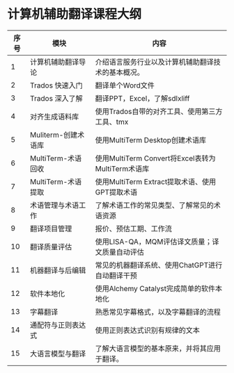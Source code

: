 # 计算机辅助翻译课程大纲

| 序号 | 模块                | 内容                                               |
| ---- | ------------------- | -------------------------------------------------- |
| 1    | 计算机辅助翻译导论  | 介绍语言服务行业以及计算机辅助翻译技术的基本概况。 |
| 2    | Trados 快速入门     | 翻译单个Word文件                                   |
| 3    | Trados 深入了解     | 翻译PPT，Excel，了解sdlxliff                       |
| 4    | 对齐生成语料库      | 使用Trados自带的对齐工具、使用第三方工具、tmx      |
| 5    | Muliterm-创建术语库 | 使用MultiTerm Desktop创建术语库                    |
| 6    | MultiTerm-术语回收  | 使用MultiTerm Convert将Excel表转为MultiTerm术语库  |
| 7    | MultiTerm-术语提取  | 使用MultiTerm Extract提取术语、使用GPT提取术语     |
| 8    | 术语管理与术语工作  | 了解术语工作的常见类型、了解常见的术语资源         |
| 9    | 翻译项目管理        | 报价、预估工期、工作流                             |
| 10   | 翻译质量评估        | 使用LISA-QA，MQM评估译文质量；译文质量自动评估     |
| 11   | 机器翻译与后编辑    | 常见的机器翻译系统、使用ChatGPT进行自动翻译干预    |
| 12   | 软件本地化          | 使用Alchemy Catalyst完成简单的软件本地化           |
| 13   | 字幕翻译            | 熟悉常见字幕格式，以及字幕翻译的流程               |
| 14   | 通配符与正则表达式  | 使用正则表达式识别有规律的文本                     |
| 15   | 大语言模型与翻译    | 了解大语言模型的基本原来，并将其应用于翻译。       |
